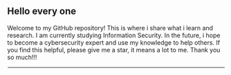 ## Hello every one
Welcome to my GitHub repository! This is where i share what i learn and research. I am currently studying Information Security. In the future, i hope to become a cybersecurity expert and use my knowledge to help others. If you find this helpful, please give me a star, it means a lot to me. Thank you so much!!!
<hr style="border: 1px solid white;">

<!--
**lethanhman0000/lethanhman0000** is a ✨ _special_ ✨ repository because its `README.md` (this file) appears on your GitHub profile.

Here are some ideas to get you started:

- 🔭 I’m currently working on ...
- 🌱 I’m currently learning ...
- 👯 I’m looking to collaborate on ...
- 🤔 I’m looking for help with ...
- 💬 Ask me about ...
- 📫 How to reach me: ...
- 😄 Pronouns: ...
- ⚡ Fun fact: ...
-->
